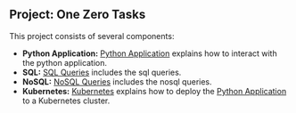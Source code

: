 ## Project: One Zero Tasks

This project consists of several components:

* **Python Application:**  [Python Application](./Flask-app/README.md) explains how to interact with the python application.
* **SQL:**  [SQL Queries](./sql-queries/README.md) includes the sql queries.
* **NoSQL:**  [NoSQL Queries](./nosql-queries/README.md) includes the nosql queries.
* **Kubernetes:**  [Kubernetes](./Kubernetes/README.md) explains how to deploy the [Python Application](./Flask-app/app.py) to a Kubernetes cluster.
